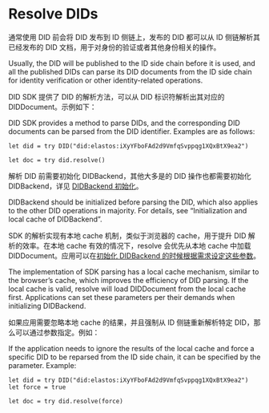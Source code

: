 # Resolve DIDs

通常使用 DID 前会将 DID 发布到 ID 侧链上，发布的 DID 都可以从 ID 侧链解析其已经发布的 DID 文档，用于对身份的验证或者其他身份相关的操作。

Usually, the DID will be published to the ID side chain before it is used, and all the published DIDs can parse its DID documents from the ID side chain for identity verification or other identity-related operations.

DID SDK 提供了 DID 的解析方法，可以从 DID 标识符解析出其对应的 DIDDocument。示例如下：

DID SDK provides a method to parse DIDs, and the corresponding DID documents can be parsed from the DID identifier. Examples are as follows:

```
let did = try DID("did:elastos:iXyYFboFAd2d9VmfqSvppqg1XQxBtX9ea2")

let doc = try did.resolve()
```

解析 DID 前需要初始化 DIDBackend，其他大多是的 DID 操作也都需要初始化 DIDBackend，详见 [DIDBackend 初始化](../didbackend/)。

DIDBackend should be initialized before parsing the DID, which also applies to the other DID operations in majority. For details, see “Initialization and local cache of DIDBackend”.

SDK 的解析实现有本地 cache 机制，类似于浏览器的 cache，用于提升 DID 解析的效率。在本地 cache 有效的情况下，resolve 会优先从本地 cache 中加载 DIDDocument。应用可以在[初始化 DIDBackend 的时候根据需求设定这些参数](../didbackend/#didbackend-cache)。

The implementation of SDK parsing has a local cache mechanism, similar to the browser’s cache, which improves the efficiency of DID parsing. If the local cache is valid, resolve will load DIDDocument from the local cache first. Applications can set these parameters per their demands when initializing DIDBackend.

如果应用需要忽略本地 cache 的结果，并且强制从 ID 侧链重新解析特定 DID，那么可以通过参数指定。例如：

If the application needs to ignore the results of the local cache and force a specific DID to be reparsed from the ID side chain, it can be specified by the parameter. Example:

```
let did = try DID("did:elastos:iXyYFboFAd2d9VmfqSvppqg1XQxBtX9ea2")
let force = true

let doc = try did.resolve(force)
```
